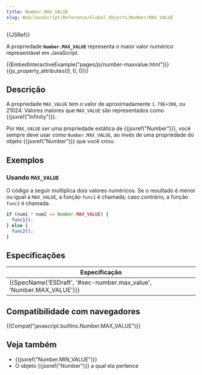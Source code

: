 ```yaml
---
title: Number.MAX_VALUE
slug: Web/JavaScript/Reference/Global_Objects/Number/MAX_VALUE
---
```

{{JSRef}}

A propriedade **`Number.MAX_VALUE`** representa o maior valor numérico representável em JavaScript.

{{EmbedInteractiveExample("pages/js/number-maxvalue.html")}}{{js_property_attributes(0, 0, 0)}}

## Descrição

A propriedade `MAX_VALUE` tem o valor de aproximadamente `1.79E+308`, ou 21024. Valores maiores que `MAX_VALUE` são representados como {{jsxref("Infinity")}}.

Por `MAX_VALUE` ser uma propriedade estática de {{jsxref("Number")}}, você sempre deve usar como `Number.MAX_VALUE`, ao invés de uma propriedade do objeto {{jsxref("Number")}} que você criou.

## Exemplos

### Usando `MAX_VALUE`

O código a seguir multiplica dois valores numéricos. Se o resultado é menor ou igual a `MAX_VALUE`, a função `func1` é chamada; caso contrário, a função `func2` é chamada.

```js
if (num1 * num2 <= Number.MAX_VALUE) {
  func1();
} else {
  func2();
}
```

## Especificações

| Especificação                                                                                |
| -------------------------------------------------------------------------------------------- |
| {{SpecName('ESDraft', '#sec-number.max_value', 'Number.MAX_VALUE')}} |

## Compatibilidade com navegadores

{{Compat("javascript.builtins.Number.MAX_VALUE")}}

## Veja também

- {{jsxref("Number.MIN_VALUE")}}
- O objeto {{jsxref("Number")}} a qual ela pertence
